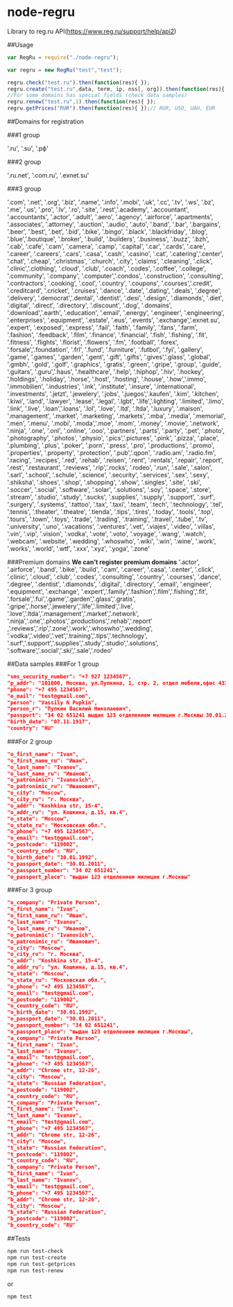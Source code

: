 # node-regru
Library to reg.ru API(https://www.reg.ru/support/help/api2)

##Usage

```javascript
var RegRu = require("./node-regru");

var regru = new RegRu("test","test");

regru.check("test.ru").then(function(res){ });
regru.create("test.ru",data, term, ip, nss[, org]).then(function(res){ });//org for organisation
//For some domains has special fields (check data samples)
regru.renew("test.ru",1).then(function(res){ });
regru.getPrices("RUR").then(function(res){ });// RUR, USD, UAH, EUR
```

##Domains for registration

###1 group

'.ru', '.su', '.рф'

###2 group

'.ru.net', '.com.ru', '.exnet.su'

###3 group

'.com', '.net', '.org', '.biz', '.name', '.info', '.mobi', '.uk', '.cc', 
'.tv', '.ws', '.bz', '.me', '.us', '.pro', '.lv', '.ro', '.site', 
'.rest','.academy', '.accountant', '.accountants', '.actor', 
'.adult', '.aero', '.agency', '.airforce', '.apartments', '.associates', 
'.attorney', '.auction', '.audio', '.auto', '.band', '.bar', '.bargains', 
'.beer', '.best', '.bet', '.bid', '.bike', '.bingo', '.black', '.blackfriday', 
'.blog', '.blue','.boutique', '.broker', '.build', '.builders', '.business', 
'.buzz', '.bzh', '.cab', '.cafe', '.cam', '.camera', '.camp', '.capital', 
'.car', '.cards', '.care', '.career', '.careers', '.cars', '.casa', '.cash', 
'.casino', '.cat', '.catering','.center', '.chat', '.cheap', '.christmas', 
'.church', '.city', '.claims', '.cleaning', '.click', '.clinic','.clothing', 
'.cloud', '.club', '.coach', '.codes', '.coffee', '.college', '.community', 
'.company', '.computer','.condos', '.construction', '.consulting', '.contractors', 
'.cooking', '.cool', '.country', '.coupons', '.courses','.credit', '.creditcard', 
'.cricket', '.cruises', '.dance', '.date', '.dating', '.deals', '.degree', 
'.delivery', '.democrat','.dental', '.dentist', '.desi', '.design', '.diamonds', 
'.diet', '.digital', '.direct', '.directory', '.discount', '.dog', '.domains', 
'.download','.earth', '.education', '.email', '.energy', '.engineer', 
'.engineering', '.enterprises', '.equipment', '.estate', '.eus', '.events', 
'.exchange','.exnet.su', '.expert', '.exposed', '.express', '.fail', '.faith', 
'.family', '.fans', '.farm', '.fashion', '.feedback', '.film', '.finance', 
'.financial', '.fish', '.fishing', '.fit', '.fitness', '.flights', '.florist', 
'.flowers', '.fm', '.football', '.forex', '.forsale','.foundation', '.frl', 
'.fund', '.furniture', '.futbol', '.fyi', '.gallery', '.game', '.games', 
'.garden', '.gent', '.gift', '.gifts', '.gives','.glass', '.global', '.gmbh', 
'.gold', '.golf', '.graphics', '.gratis', '.green', '.gripe', '.group', 
'.guide', '.guitars', '.guru','.haus', '.healthcare', '.help', '.hiphop', 
'.hiv', '.hockey', '.holdings', '.holiday', '.horse', '.host', '.hosting', 
'.house', '.how','.immo', '.immobilien', '.industries', '.ink', '.institute', 
'.insure', '.international', '.investments', '.jetzt', '.jewelery', '.jobs', 
'.juegos','.kaufen', '.kim', '.kitchen', '.kiwi', '.land', '.lawyer', 
'.lease', '.legal', '.lgbt', '.life','.lighting', '.limited', '.limo', 
'.link', '.live', '.loan','.loans', '.lol', '.love', '.ltd', '.ltda', 
'.luxury', '.maison', '.management', '.market', '.marketing', '.markets', 
'.mba', '.media', '.memorial', '.men', '.menu', '.mobi', '.moda','.moe', 
'.mom', '.money', '.movie', '.network', '.ninja', '.one', '.onl', '.online', 
'.ooo', '.partners', '.parts', '.party', '.pet', '.photo', '.photography', 
'.photos', '.physio', '.pics','.pictures', '.pink', '.pizza', '.place', 
'.plumbing', '.plus', '.poker', '.porn', '.press', '.pro', '.productions', 
'.promo', '.properties', '.property', '.protection', '.pub','.qpon', 
'.radio.am', '.radio.fm', '.racing', '.recipes', '.red', '.rehab', '.reisen', 
'.rent', '.rentals', '.repair', '.report', '.rest', '.restaurant', '.reviews', 
'.rip','.rocks', '.rodeo', '.run', '.sale', '.salon', '.sarl', '.school', 
'.schule', '.science', '.security', '.services', '.sex', '.sexy', '.shiksha', 
'.shoes', '.shop', '.shopping', '.show', '.singles', '.site', '.ski', '.soccer', 
'.social', '.software', '.solar', '.solutions', '.soy', '.space', '.store', 
'.stream', '.studio', '.study', '.sucks', '.supplies', '.supply', '.support', 
'.surf', '.surgery', '.systems', '.tattoo', '.tax', '.taxi', '.team', '.tech', 
'.technology', '.tel', '.tennis', '.theater', '.theatre', '.tienda', '.tips', 
'.tires', '.today', '.tools', '.top', '.tours', '.town', '.toys', '.trade', 
'.trading', '.training', '.travel', '.tube', '.tv', '.university', '.uno', 
'.vacations', '.ventures', '.vet', '.viajes', '.video', '.villas', '.vin', 
'.vip', '.vision', '.vodka', '.vote', '.voto', '.voyage', '.wang', '.watch', 
'.webcam', '.website', '.wedding', '.whoswho', '.wiki', '.win', '.wine', 
'.work', '.works', '.world', '.wtf', '.xxx', '.xyz', '.yoga', '.zone'

###Premium domains
**We can't register premium domains**
'.actor', '.airforce', '.band', '.bike', '.build', '.cam', 
'.career', '.casa', '.center', '.click', '.clinic', '.cloud', 
'.club', '.codes', '.consulting', '.country', '.courses', 
'.dance', '.degree', '.dentist', '.diamonds', '.digital', 
'.directory', '.email', '.engineer', '.equipment', '.exchange', 
'.expert','.family','.fashion','.film','.fishing','.fit',
'.forsale','.fui','.game','.garden','.glass','.gratis',
'.gripe','.horse','.jewelery','.life','.limited','.live',
'.love','.ltda','.management','.market','.network',
'.ninja','.one','.photos','.productions','.rehab','.report'
,'.reviews','.rip','.zone','.work','.whoswho','.wedding',
'.vodka','.video','.vet','.training','.tips','.technology',
'.surf','.support','.supplies','.study','.studio','.solutions',
'.software','.social','.ski','.sale','.rodeo'

##Data samples
###For 1 group
```json
"sms_security_number": "+7 927 1234567",
"p_addr": "101000, Москва, ул.Пупкина, 1, стр. 2, отдел мебели,офис 433 (для В. Лоханкина)",
"phone": "+7 495 1234567",
"e_mail": "test@gmail.com",
"person": "Vassily N Pupkin",
"person_r": "Пупкин Василий Николаевич",
"passport": "34 02 651241 выдан 123 отделением милиции г.Москвы 30.01.2011",
"birth_date": "07.11.1917",
"country": "RU"
```

###For 2 group
```json
"o_first_name": "Ivan",
"o_first_name_ru": "Иван",
"o_last_name": "Ivanov",
"o_last_name_ru": "Иванов",
"o_patronimic": "Ivanovich",
"o_patronimic_ru": "Иванович",
"o_city": "Moscow",
"o_city_ru": "г. Москва",
"o_addr": "Koshkina str, 15-4",
"o_addr_ru": "ул. Кошкина, д.15, кв.4",
"o_state": "Moscow",
"o_state_ru": "Московская обл.",
"o_phone": "+7 495 1234567",
"o_email": "test@gmail.com",
"o_postcode": "119002",
"o_country_code": "RU",
"o_birth_date": "30.01.1992",
"o_passport_date": "30.01.2011",
"o_passport_number": "34 02 651241",
"o_passport_place": "выдан 123 отделением милиции г.Москвы"
```

###For 3 group
```json
"o_company": "Private Person",
"o_first_name": "Ivan",
"o_first_name_ru": "Иван",
"o_last_name": "Ivanov",
"o_last_name_ru": "Иванов",
"o_patronimic": "Ivanovich",
"o_patronimic_ru": "Иванович",
"o_city": "Moscow",
"o_city_ru": "г. Москва",
"o_addr": "Koshkina str, 15-4",
"o_addr_ru": "ул. Кошкина, д.15, кв.4",
"o_state": "Moscow",
"o_state_ru": "Московская обл.",
"o_phone": "+7 495 1234567",
"o_email": "test@gmail.com",
"o_postcode": "119002",
"o_country_code": "RU",
"o_birth_date": "30.01.1992",
"o_passport_date": "30.01.2011",
"o_passport_number": "34 02 651241",
"o_passport_place": "выдан 123 отделением милиции г.Москвы",
"a_company": "Private Person",
"a_first_name": "Ivan",
"a_last_name": "Ivanov",
"a_email": "test@gmail.com",
"a_phone": "+7 495 1234567",
"a_addr": "Chrome str, 12-26",
"a_city": "Moscow",
"a_state": "Russian Federation",
"a_postcode": "119002",
"a_country_code": "RU",
"t_company": "Private Person",
"t_first_name": "Ivan",
"t_last_name": "Ivanov",
"t_email": "test@gmail.com",
"t_phone": "+7 495 1234567",
"t_addr": "Chrome str, 12-26",
"t_city": "Moscow",
"t_state": "Russian Federation",
"t_postcode": "119002",
"t_country_code": "RU",
"b_company": "Private Person",
"b_first_name": "Ivan",
"b_last_name": "Ivanov",
"b_email": "test@gmail.com",
"b_phone": "+7 495 1234567",
"b_addr": "Chrome str, 12-26",
"b_city": "Moscow",
"b_state": "Russian Federation",
"b_postcode": "119002",
"b_country_code": "RU"
```
##Tests

```bash
npm run test-check
npm run test-create
npm run test-getprices
npm run test-renew
```
or
```bash
npm test
```